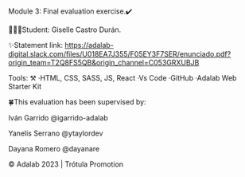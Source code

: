 Module 3: Final evaluation exercise.✔️

👩🏻‍💻Student: Giselle Castro Durán.

✨Statement link: https://adalab-digital.slack.com/files/U018EA7J355/F05EY3F7SER/enunciado.pdf?origin_team=T2Q8FS5QB&origin_channel=C053GRXUBJB

Tools: ⚒️ ·HTML, CSS, SASS, JS, React ·Vs Code ·GitHub ·Adalab Web Starter Kit

🍀This evaluation has been supervised by:

Iván Garrido @igarrido-adalab

Yanelis Serrano @ytaylordev

Dayana Romero @dayanare

© Adalab 2023 | Trótula Promotion
